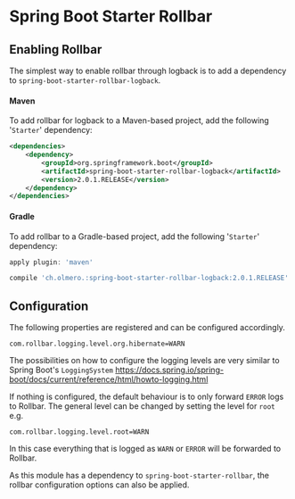 # Spring Boot Starter Rollbar

## Enabling Rollbar
The simplest way to enable rollbar through logback is to add a dependency to
`spring-boot-starter-rollbar-logback`.
 
#### Maven
To add rollbar for logback to a Maven-based project, add the following '`Starter`' dependency:

```xml
<dependencies>
    <dependency>
        <groupId>org.springframework.boot</groupId>
        <artifactId>spring-boot-starter-rollbar-logback</artifactId>
        <version>2.0.1.RELEASE</version>
    </dependency>
</dependencies>
```

#### Gradle
To add rollbar to a Gradle-based project, add the following '`Starter`' dependency:

```groovy
apply plugin: 'maven'

compile 'ch.olmero.:spring-boot-starter-rollbar-logback:2.0.1.RELEASE'
```


## Configuration
The following properties are registered and can be configured accordingly.

`com.rollbar.logging.level.org.hibernate=WARN`

The possibilities on how to configure the logging levels are very similar to Spring Boot's `LoggingSystem` https://docs.spring.io/spring-boot/docs/current/reference/html/howto-logging.html

If nothing is configured, the default behaviour is to only forward `ERROR` logs to Rollbar. The general level can be
changed by setting the level for `root` e.g.

`com.rollbar.logging.level.root=WARN`

In this case everything that is logged as `WARN` or `ERROR` will be forwarded to Rollbar.

As this module has a dependency to `spring-boot-starter-rollbar`, the rollbar configuration options can also be applied. 